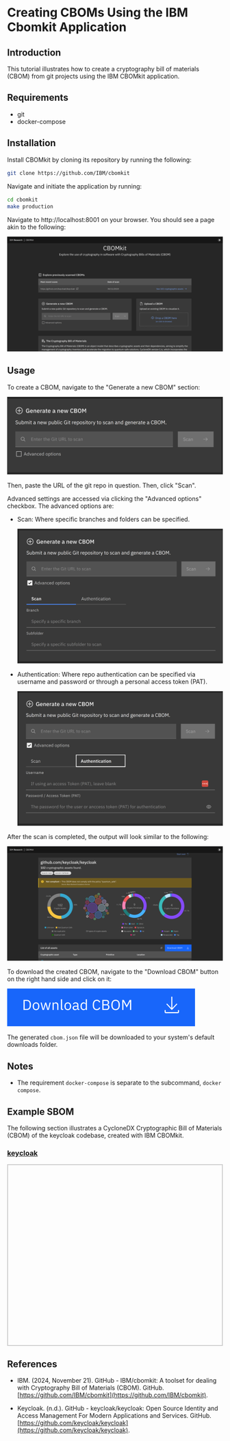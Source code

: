 # Creating CBOMs Using the IBM Cbomkit Application

## Introduction

This tutorial illustrates how to create a cryptography bill of materials (CBOM) from git projects using the IBM CBOMkit application.

## Requirements

* git
* docker-compose

## Installation

Install CBOMkit by cloning its repository by running the following:

```bash
git clone https://github.com/IBM/cbomkit
```

Navigate and initiate the application by running:

```bash
cd cbomkit
make production
```

Navigate to http://localhost:8001 on your browser. You should see a page akin to the following:

![homepage](./images/homepage.png)

## Usage

To create a CBOM, navigate to the "Generate a new CBOM" section:

![generate](./images/generate.png)

Then, paste the URL of the git repo in question. Then, click "Scan".

Advanced settings are accessed via clicking the "Advanced options" checkbox. The advanced options are:

* Scan: Where specific branches and folders can be specified.
    
    ![scan](./images/scan.png)

* Authentication: Where repo authentication can be specified via username and password or through a personal access token (PAT).
    
    ![authenticate](./images/authenticate.png)

After the scan is completed, the output will look similar to the following:

![result](./images/result.png)

To download the created CBOM, navigate to the "Download CBOM" button on the right hand side and click on it:

![download](./images/download.png)

The generated ```cbom.json``` file will be downloaded to your system's default downloads folder.
## Notes

* The requirement ```docker-compose``` is separate to the subcommand, ```docker compose```. 

## Example SBOM

The following section illustrates a CycloneDX Cryptographic Bill of Materials (CBOM) of the keycloak codebase, created with IBM CBOMkit.

<html lang="en">
<head>
    <meta charset="UTF-8">
    <meta name="viewport" content="width=device-width, initial-scale=1.0">
    <title>Pretty JSON Display</title>
    <style>
        #json-container {
            height: 400px; /* Set a fixed height */
            overflow-y: auto; /* Enable vertical scrolling */
            border: 2px solid #ccc; /* Optional: add a border for visibility */
            padding: 10px;
        }
        #xml-container {
            height: 400px; /* Set a fixed height */
            overflow-y: auto; /* Enable vertical scrolling */
            border: 2px solid #ccc; /* Optional: add a border for visibility */
            padding: 10px;
        }
        pre {
            margin: 0;
            white-space: pre-wrap;
            word-wrap: break-word;
        }
    </style>
</head>
<body>
    <h3>
        <a href="./cbom.json">keycloak</a>
    </h3>
    <div id="json-container">
        <pre id="json-display"></pre>
    </div>
    <script>
        function display_json(url, elementid){
        fetch(url)
            .then(response => response.json())
            .then(data => {
                document.getElementById(elementid).textContent = JSON.stringify(data, null, 2);
            })
            .catch(error => console.error('Error fetching JSON:', error));
        }
        function display_xml(url, elementid){
        fetch(url)
            .then(response => response.text())
            .then(data => {
                document.getElementById(elementid).textContent = data;
            })
            .catch(error => console.error('Error fetching XML:', error));
        }
    display_json('./cbom.json', 'json-display');
    </script>
</body>
</html>


## References

* IBM. (2024, November 21). GitHub - IBM/cbomkit: A toolset for dealing with Cryptography Bill of Materials (CBOM). GitHub. [https://github.com/IBM/cbomkit](https://github.com/IBM/cbomkit).

* Keycloak. (n.d.). GitHub - keycloak/keycloak: Open Source Identity and Access Management For Modern Applications and Services. GitHub. [https://github.com/keycloak/keycloak](https://github.com/keycloak/keycloak).